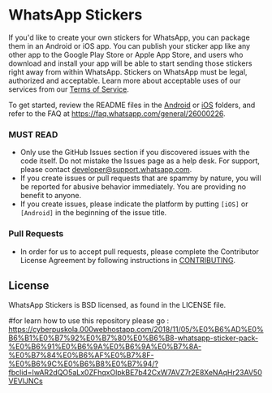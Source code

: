 # WhatsApp Stickers

If you'd like to create your own stickers for WhatsApp, you can package them in an Android or iOS app. You can publish your sticker app like any other app to the Google Play Store or Apple App Store, and users who download and install your app will be able to start sending those stickers right away from within WhatsApp. Stickers on WhatsApp must be legal, authorized and acceptable. Learn more about acceptable uses of our services from our [Terms of Service](https://www.whatsapp.com/legal/#terms-of-service).

To get started, review the README files in the [Android](https://github.com/WhatsApp/stickers/tree/master/Android) or [iOS](https://github.com/WhatsApp/stickers/tree/master/iOS) folders, and refer to the FAQ at https://faq.whatsapp.com/general/26000226.

### MUST READ
- Only use the GitHub Issues section if you discovered issues with the code itself. Do not mistake the Issues page as a help desk. For support, please contact <developer@support.whatsapp.com>.
- If you create issues or pull requests that are spammy by nature, you will be reported for abusive behavior immediately. You are providing no benefit to anyone.
- If you create issues, please indicate the platform by putting `[iOS]` or `[Android]` in the beginning of the issue title. 

### Pull Requests
- In order for us to accept pull requests, please complete the Contributor License Agreement by following instructions in [CONTRIBUTING](https://github.com/WhatsApp/stickers/blob/master/CONTRIBUTING.md).

## License
WhatsApp Stickers is BSD licensed, as found in the LICENSE file.

#for learn how to use this repository please go : https://cyberpuskola.000webhostapp.com/2018/11/05/%E0%B6%AD%E0%B6%B1%E0%B7%92%E0%B7%80%E0%B6%B8-whatsapp-sticker-pack-%E0%B6%91%E0%B6%9A%E0%B6%9A%E0%B7%8A-%E0%B7%84%E0%B6%AF%E0%B7%8F-%E0%B6%9C%E0%B6%B8%E0%B7%94/?fbclid=IwAR2dQO5aLx0ZFhqxOlpkBE7b42CxW7AVZ7r2E8XeNAqHr23AV50VEVlJNCs

